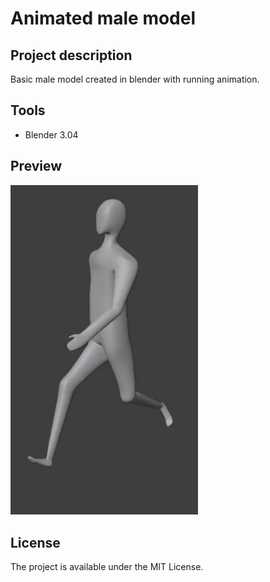 # Animated male model

## Project description
Basic male model created in blender with running animation.

## Tools
- Blender 3.04

## Preview
<img src="Images/Male_running.gif" alt="Gameplay GIF" width="300"/>

## License
The project is available under the MIT License.
